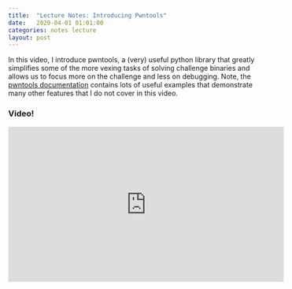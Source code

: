 ```yaml
---
title:  "Lecture Notes: Introducing Pwntools"
date:   2020-04-01 01:01:00
categories: notes lecture 
layout: post
---
```



In this video, I introduce pwntools, a (very) useful python library that
greatly simplifies some of the more vexing tasks of solving challenge binaries
and allows us to focus more on the challenge and less on debugging. Note, the
[pwntools documentation](http://docs.pwntools.com/en/stable/) contains lots of
useful examples that demonstrate many other features that I do not cover in
this video. 

### Video!

<iframe width="560" height="315"
src="https://www.youtube.com/embed/SMrh3amTuK8" frameborder="0"
allow="accelerometer; autoplay; encrypted-media; gyroscope; picture-in-picture"
allowfullscreen></iframe>
